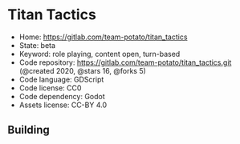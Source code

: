 # Titan Tactics

- Home: https://gitlab.com/team-potato/titan_tactics
- State: beta
- Keyword: role playing, content open, turn-based
- Code repository: https://gitlab.com/team-potato/titan_tactics.git (@created 2020, @stars 16, @forks 5)
- Code language: GDScript
- Code license: CC0
- Code dependency: Godot
- Assets license: CC-BY 4.0

## Building
